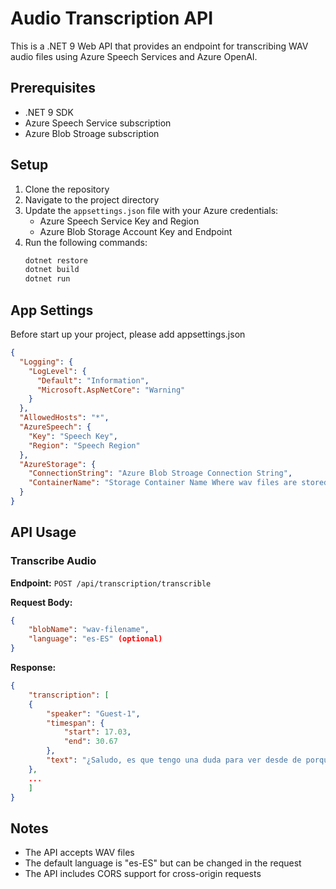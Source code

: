 # Audio Transcription API

This is a .NET 9 Web API that provides an endpoint for transcribing WAV audio files using Azure Speech Services and Azure OpenAI.

## Prerequisites

- .NET 9 SDK
- Azure Speech Service subscription
- Azure Blob Stroage subscription

## Setup

1. Clone the repository
2. Navigate to the project directory
3. Update the `appsettings.json` file with your Azure credentials:
   - Azure Speech Service Key and Region
   - Azure Blob Storage Account Key and Endpoint
4. Run the following commands:
   ```bash
   dotnet restore
   dotnet build
   dotnet run
   ```
## App Settings
Before start up your project, please add appsettings.json
```json
{
  "Logging": {
    "LogLevel": {
      "Default": "Information",
      "Microsoft.AspNetCore": "Warning"
    }
  },
  "AllowedHosts": "*",
  "AzureSpeech": {
    "Key": "Speech Key",
    "Region": "Speech Region"
  },
  "AzureStorage": {
    "ConnectionString": "Azure Blob Stroage Connection String",
    "ContainerName": "Storage Container Name Where wav files are stored"
  }
}
```

## API Usage

### Transcribe Audio

**Endpoint:** `POST /api/transcription/transcrible`

**Request Body:**
```json
{
    "blobName": "wav-filename",
    "language": "es-ES" (optional)
}
```

**Response:**
```json
{
    "transcription": [
    {
        "speaker": "Guest-1",
        "timespan": {
            "start": 17.03,
            "end": 30.67
        },
        "text": "¿Saludo, es que tengo una duda para ver desde de porque si tuve un accidente, verdad, EH? ¿De desde si hice la querella, cuánto tiempo tengo para presentárselo a ustedes y poder reclamar?"
    },
    ...
    ]
}
```

## Notes

- The API accepts WAV files
- The default language is "es-ES" but can be changed in the request
- The API includes CORS support for cross-origin requests